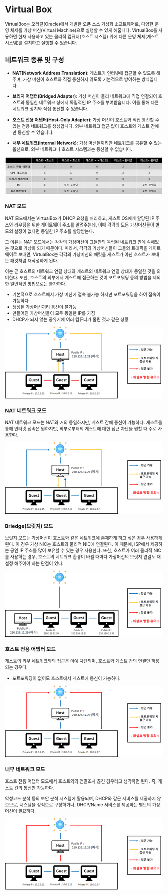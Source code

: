 # Virtual Box

VirtualBox는 오라클(Oracle)에서 개발한 오픈 소스 가상화 소프트웨어로, 다양한 운영 체제를 가상 머신(Virtual Machine)으로 실행할 수 있게 해줍니다. VirtualBox를 사용하면 현재 사용하고 있는 물리적 컴퓨터(호스트 시스템) 위에 다른 운영 체제(게스트 시스템)를 설치하고 실행할 수 있습니다.

## 네트워크 종류 및 구성

 - __NAT(Network Address Translation)__: 게스트가 인터넷에 접근할 수 있도록 해 주며, 가상 머신이 호스트와 직접 통신하지 않도록 기본적으로 방어하는 방식입니다.

 - __브리지 어댑터(Bridged Adapter)__: 가상 머신이 물리 네트워크에 직접 연결되어 호스트와 동일한 네트워크 상에서 독립적인 IP 주소를 부여받습니다. 이를 통해 다른 네트워크 장치와 직접 통신할 수 있습니다.

 - __호스트 전용 어댑터(Host-Only Adapter)__: 가상 머신이 호스트와 직접 통신할 수 있는 전용 네트워크를 생성합니다. 외부 네트워크 접근 없이 호스트와 게스트 간에만 통신할 수 있습니다.

 - __내부 네트워크(Internal Network)__: 가상 머신들끼리만 네트워크를 공유할 수 있는 옵션으로, 외부 네트워크나 호스트 시스템과는 통신할 수 없습니다.

<div align="center">
    <img src="./images/VirtualBox-Network.png">
</div>

### NAT 모드

NAT 모드에서는 VirtualBox가 DHCP 요청을 처리하고, 게스트 OS에게 할당된 IP 주소와 라우팅을 위한 게이트웨이 주소를 알려주는데, 이때 각각의 모든 가상머신들이 별도의 설정이 없다면 동일한 IP 주소를 할당받는다.

그 이유는 NAT 모드에서는 각각의 가상머신이 그들만의 독립된 네트워크 안에 속해있는 것으로 가상화 되기 때문이다. 따라서, 각각의 가상머신들이 그들의 트래픽을 게이트웨이로 보내면, VirtualBox는 각각의 가상머신의 패킷을 게스트가 아닌 호스트가 보내는 패킷처럼 재작성하게 된다.

이는 곧 호스트의 네트워크 연결 상태와 게스트의 네트워크 연결 상태가 동일한 것을 의미한다. 또한, 호스트의 외부에서 게스트에 접근하는 것이 포트포워딩 등의 방법을 제외한 일반적인 방법으로는 불가하다.

 - 기본적으로 호스트에서 가상 머신에 접속 불가능 하지만 포트포워딩을 하여 접속이 가능하다.
 - 생성된 가상머신끼리 통신이 불가능
 - 만들어진 가상머신들이 모두 동일한 IP를 가짐
 - DHCP가 되지 않는 공유기에 여러 컴퓨터가 물린 것과 같은 상황

<div align="center">
    <img src="./images/VirtualBox-Network-NAT.png">
</div>

### NAT 네트워크 모드

NAT 네트워크 모드는 NAT와 거의 동일하지만, 게스트 간에 통신이 가능하다. 게스트를 통해 인터넷 접속은 원하지만, 외부로부터의 게스트에 대한 접근 차단을 원할 때 주로 사용한다.

<div align="center">
    <img src="./images/VirtualBox-Network-NAT2.png">
</div>

### Briedge(브릿지) 모드

브릿지 모드는 가상머신이 호스트와 같은 네트워크에 존재하게 하고 싶은 경우 사용하게 된다. 이 경우 가상 NIC는 호스트의 물리적 NIC에 연결된다. 이 때문에, ISP에서 제공하는 공인 IP 주소를 많이 보유할 수 있는 경우 사용한다. 또한, 호스트가 여러 물리적 NIC를 사용하는 경우, 호스트의 네트워크 환경이 바뀔 때마다 가상머신의 브릿지 연결도 재설정 해주어야 하는 단점이 있다.

<div align="center">
    <img src="./images/VirtualBox-Network-Briedge.png">
</div>

### 호스트 전용 어댑터 모드

게스트의 외부 네트워크와의 접근은 아예 차단되며, 호스트와 게스트 간의 연결만 허용되는 경우다.

 - 포트포워딩이 없어도 호스트에서 게스트에 통신이 가능하다.

<div align="center">
    <img src="./images/VirtualBox-Network-HostAdapter.png">
</div>

### 내부 네트워크 모드

호스트 전용 어댑터 모드에서 호스트와의 연결조차 끊긴 경우라고 생각하면 된다. 즉, 게스트 간의 통신만 가능하다.

악성코드 분석 등의 보안 분석 시스템에 활용되며, DHCP와 같은 서비스를 제공하지 않으므로, 시스템을 정적으로 구성하거나, DHCP/Name 서비스를 제공하는 별도의 가상머신이 필요하다.

<div align="center">
    <img src="./images/VirtualBox-Network-Inner-Network.png">
</div>